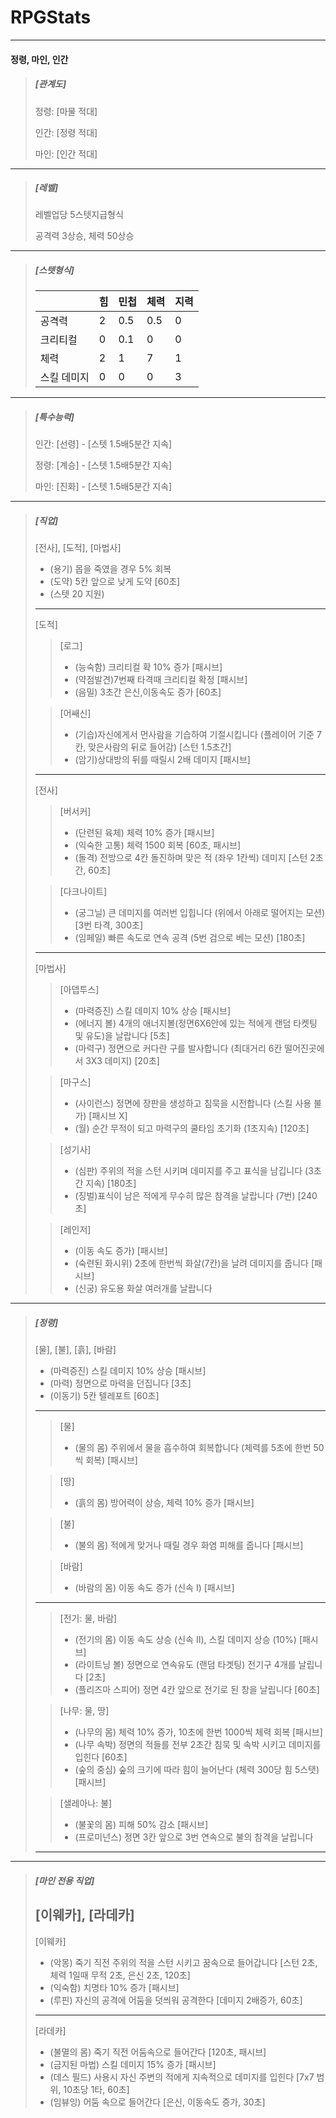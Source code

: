 # RPGStats

---

#### 정령, 마인, 인간

> ##### [관계도]
>
> 정령: [마물 적대]
>
> 인간: [정령 적대]
>
> 마인: [인간 적대]

---

> ##### [레벨]
>
> 레벨업당 5스텟지급형식
>
> 공격력 3상승, 체력 50상승

---

> ##### [스텟형식]
>
> | | 힘 | 민첩 | 체력 | 지력 |
> |---|---|---|---|---|
> | 공격력 | 2 | 0.5 | 0.5 | 0 |
> | 크리티컬 | 0 | 0.1 | 0 | 0 |
> | 체력 | 2 | 1 | 7 | 1 |
> | 스킬 데미지 | 0 | 0 | 0 | 3 |

---

> ##### [특수능력]
>
> 인간: [선령] - [스텟 1.5배5분간 지속]  
>
> 정령: [계승] - [스텟 1.5배5분간 지속]
>
> 마인: [진화] - [스텟 1.5배5분간 지속]

---

> ##### [직업]
> [전사], [도적], [마법사]
> - (용기) 몹을 죽였을 경우 5% 회복
> - (도약) 5칸 앞으로 낮게 도약 [60초]
> - (스텟 20 지원)
> ---
> [도적]
> > [로그]
> > - (능숙함) 크리티컬 확 10% 증가 [패시브]
> > - (약점발견)7번째 타격때 크리티컬 확정 [패시브]
> > - (음밀) 3초간 은신,이동속도 증가 [60초]
>
> > [어쌔신]
> > - (기습)자신에게서 먼사람을 기습하여 기절시킵니다 (플레이어 기준 7칸, 맞은사람의 뒤로 들어감) [스턴 1.5초간]
> > - (암기)상대방의 뒤를 때릴시 2배 데미지 [패시브]
> ---
> [전사]
> > [버서커]
> > - (단련된 육체) 체력 10% 증가 [패시브]
> > - (익숙한 고통) 체력 1500 회복 [60초, 패시브]
> > - (돌격) 전방으로 4칸 돌진하며 맞은 적 (좌우 1칸씩) 데미지 [스턴 2초간, 60초]
>
> > [다크나이트]
> > - (궁그닐) 큰 데미지를 여러번 입힙니다 (위에서 아래로 떨어지는 모션) [3번 타격, 300초]
> > - (임페일) 빠른 속도로 연속 공격 (5번 검으로 베는 모션) [180초]
> ---
> [마법사]
> > [아뎁투스]
> > - (마력증진) 스킬 데미지 10% 상승 [패시브]
> > - (에너지 볼) 4개의 애너지볼(정면6X6안에 있는 적에게 랜덤 타켓팅 및 유도)을 날랍니다 [5초]
> > - (마력구) 정면으로 커다란 구를 발사합니다 (최대거리 6칸 떨어진곳에서 3X3 데미지) [20초]
>
> > [마구스]
> > - (사이런스) 정면에 장판을 생성하고 침묵을 시전합니다 (스킬 사용 불가) [패시브 X]
> > - (월) 순간 무적이 되고 마력구의 쿨타임 초기화 (1초지속) [120초]
>
> > [성기사]
> > - (심판) 주위의 적을 스턴 시키며 데미지를 주고 표식을 남깁니다 (3초간 지속) [180초]
> > - (징벌)표식이 남은 적에게 무수히 많은 참격을 날랍니다 (7번) [240초]
>
> > [레인저]
> > - (이동 속도 증가) [패시브]
> > - (숙련된 화시위) 2초에 한번씩 화살(7칸)을 날려 데미지를 줍니다 [패시브]
> > - (신궁) 유도용 화살 여러개를 날랍니다
---
> ##### [정령]
> [물], [불], [흙], [바람]
> - (마력증진) 스킬 데미지 10% 상승 [패시브]
> - (마력) 정면으로 마력을 던집니다 [3초]
> - (이동기) 5칸 텔레포트 [60초]
> ---
> > [물]
> > - (물의 몸) 주위에서 물을 흡수하여 회복합니다 (체력를 5초에 한번 50씩 회복) [패시브]
>
> > [땅]
> > - (흙의 몸) 방어력이 상승, 체력 10% 증가 [패시브]
>
> > [불]
> > - (불의 몸) 적에게 맞거나 때릴 경우 화염 피해를 줍니다 [패시브]
>
> > [바람]
> > - (바람의 몸) 이동 속도 증가 (신속 I) [패시브]
> ---
> > [전기: 물, 바람]
> > - (전기의 몸) 이동 속도 상승 (신속 II), 스킬 데미지 상승 (10%) [패시브]
> > - (라이트닝 볼) 정면으로 연속유도 (랜덤 타겟팅) 전기구 4개를 날립니다 [2초]
> > - (플리즈마 스피어) 정면 4칸 앞으로 전기로 된 창을 날립니다 [60초]
>
> > [나무: 물, 땅]
> > - (나무의 몸) 체력 10% 증가, 10초에 한번 1000씩 체력 회복 [패시브]
> > - (나무 속박) 정면의 적들를 전부 2초간 침묵 및 속박 시키고 데미지를 입힌다 [60초]
> > - (숲의 중심) 숲의 크기에 따라 힘이 늘어난다 (체력 300당 힘 5스탯) [패시브]
>
> > [샐레아나: 불]
> > - (불꽃의 몸) 피해 50% 감소 [패시브]
> > - (프로미넌스) 정면 3칸 앞으로 3번 연속으로 불의 참격을 날립니다
> ---
---
> ##### [마인 전용 직업]
> [이웨카], [라데카]
> ---
> [이웨카]
> - (악몽) 죽기 직전 주위의 적을 스턴 시키고 꿈속으로 들어갑니다 [스턴 2초, 체력 1일때 무적 2초, 은신 2초, 120초]
> - (익숙함) 치명타 10% 증가 [패시브]
> - (루핀) 자신의 공격에 어둠을 덧씌워 공격한다 [데미지 2배증가, 60초]
> ---
> [라데카]
> - (불멸의 몸) 죽기 직전 어둠속으로 들어간다 [120초, 패시브]
> - (금지된 마법) 스킬 데미지 15% 증가 [패시브]
> - (데스 필드) 사용시 자신 주변의 적에게 지속적으로 데미지를 입힌다 [7x7 범위, 10초당 1타, 60초]
> - (임뷰잉) 어둠 속으로 들어간다 [은신, 이동속도 증가, 30초]

